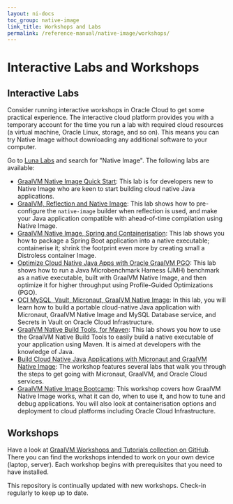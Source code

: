 ```yaml
---
layout: ni-docs
toc_group: native-image
link_title: Workshops and Labs
permalink: /reference-manual/native-image/workshops/
---
```


# Interactive Labs and Workshops

## Interactive Labs

Consider running interactive workshops in Oracle Cloud to get some practical experience. 
The interactive cloud platform provides you with a temporary account for the time you run a lab with required cloud resources (a virtual machine, Oracle Linux, storage, and so on).
This means you can try Native Image without downloading any additional software to your computer.

Go to [Luna Labs](https://luna.oracle.com/) and search for "Native Image". 
The following labs are available:

- [GraalVM Native Image Quick Start](https://luna.oracle.com/lab/47dafec8-4095-4fba-8313-dad43a64dee4): This lab is for developers new to Native Image who are keen to start building cloud native Java applications.
- [GraalVM, Reflection and Native Image](https://luna.oracle.com/lab/5fde71fb-8044-4c82-aa1c-3f2e5771caed): This lab shows how to pre-configure the `native-image` builder when reflection is used, and make your Java application compatible with ahead-of-time compilation using Native Image.
- [GraalVM Native Image, Spring and Containerisation](https://luna.oracle.com/lab/fdfd090d-e52c-4481-a8de-dccecdca7d68): This lab shows you how to package a Spring Boot application into a native executable; containerise it; shrink the footprint even more by creating small a Distroless container Image.
- [Optimize Cloud Native Java Apps with Oracle GraalVM PGO](https://luna.oracle.com/lab/3f0b7c86-6105-4b7a-9a3b-eb73b251a1aa): This lab shows how to run a Java Microbenchmark Harness (JMH) benchmark as a native executable, built with GraalVM Native Image, and then optimize it for higher throughput using Profile-Guided Optimizations (PGO).
- [OCI MySQL, Vault, Micronaut, GraalVM Native Image](https://luna.oracle.com/lab/a78388fd-c15f-48b4-96aa-5e4716ae236c): In this lab, you will learn how to build a portable cloud-native Java application with Micronaut, GraalVM Native Image and MySQL Database service, and Secrets in Vault on Oracle Cloud Infrastructure.
- [GraalVM Native Build Tools, for Maven](https://luna.oracle.com/lab/e5af592b-3365-45ce-b964-6fd409e5c76f): This lab shows you how to use the GraalVM Native Build Tools to easily build a native executable of your application using Maven. It is aimed at developers with the knowledge of Java.
- [Build Cloud Native Java Applications with Micronaut and GraalVM Native Image](https://luna.oracle.com/lab/e329af0f-504e-4eb0-8804-2dd6b10076c9): The workshop features several labs that walk you through the steps to get going with Micronaut, GraalVM, and Oracle Cloud services.
- [GraalVM Native Image Bootcamp](https://luna.oracle.com/lab/d642bb4a-0340-4dab-a4cf-c5ef35795884): This workshop covers how GraalVM Native Image works, what it can do, when to use it, and how to tune and debug applications. You will also look at containerisation options and deployment to cloud platforms including Oracle Cloud Infrastructure.

## Workshops

Have a look at [GraalVM Workshops and Tutorials collection on GitHub](https://github.com/graalvm/workshops). There you can find the workshops intended to work on your own device (laptop, server). Each workshop begins with prerequisites that you need to have installed. 

This repository is continually updated with new workshops. Check-in regularly to keep up to date.
